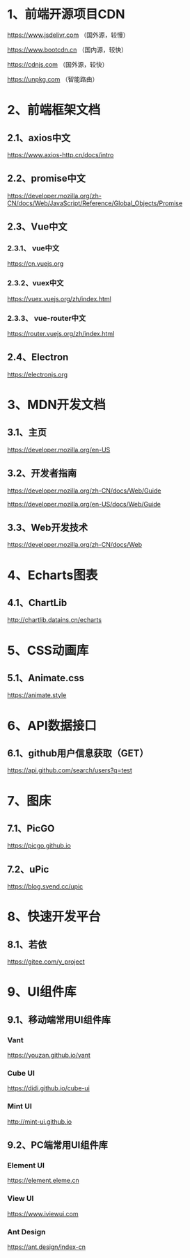 # 1、前端开源项目CDN

https://www.jsdelivr.com （国外源，较慢）

https://www.bootcdn.cn （国内源，较快）

https://cdnjs.com （国外源，较快）

https://unpkg.com （智能路由）

# 2、前端框架文档

## 2.1、axios中文

https://www.axios-http.cn/docs/intro

## 2.2、promise中文

https://developer.mozilla.org/zh-CN/docs/Web/JavaScript/Reference/Global_Objects/Promise

## 2.3、Vue中文

### 2.3.1、 vue中文

https://cn.vuejs.org

### 2.3.2、vuex中文

https://vuex.vuejs.org/zh/index.html

### 2.3.3、 vue-router中文

https://router.vuejs.org/zh/index.html

## 2.4、Electron

https://electronjs.org

# 3、MDN开发文档

## 3.1、主页

https://developer.mozilla.org/en-US

## 3.2、开发者指南

https://developer.mozilla.org/zh-CN/docs/Web/Guide

https://developer.mozilla.org/en-US/docs/Web/Guide

## 3.3、Web开发技术

https://developer.mozilla.org/zh-CN/docs/Web

# 4、Echarts图表

## 4.1、ChartLib

http://chartlib.datains.cn/echarts

# 5、CSS动画库

## 5.1、Animate.css

https://animate.style

# 6、API数据接口

## 6.1、github用户信息获取（GET）

https://api.github.com/search/users?q=test

# 7、图床

## 7.1、PicGO

https://picgo.github.io

## 7.2、uPic

https://blog.svend.cc/upic

# 8、快速开发平台

## 8.1、若依

https://gitee.com/y_project

# 9、UI组件库

## 9.1、移动端常用UI组件库

### Vant
https://youzan.github.io/vant 

### Cube UI
https://didi.github.io/cube-ui

### Mint UI
http://mint-ui.github.io

## 9.2、PC端常用UI组件库

### Element UI 
https://element.eleme.cn 

### View UI
https://www.iviewui.com

### Ant Design

https://ant.design/index-cn
